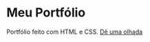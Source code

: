# Meu Portfólio

Portfólio feito com HTML e CSS. <a href="https://luisfeelipe.github.io/MeuPortfolio/">Dê uma olhada</a>
